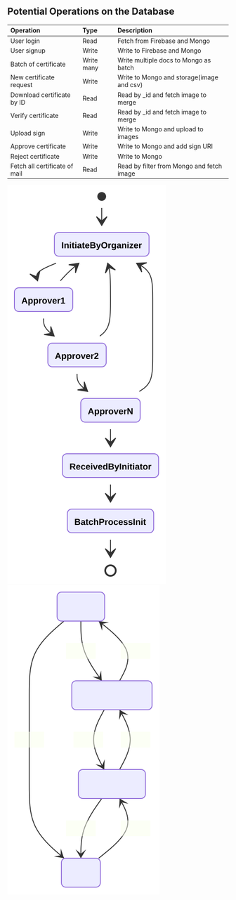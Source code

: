 ## Potential Operations on the Database

| Operation                                 | Type                          | Description                               |
| :--                                       | :--                           | :---                                      |
| User login                                | Read                          | Fetch from Firebase and Mongo             |
| User signup                               | Write                         | Write to Firebase and Mongo               |
| Batch of certificate                      | Write many                    | Write multiple docs to Mongo as batch     |  
| New certificate request                   | Write                         | Write to Mongo and storage(image and csv) |
| Download certificate by ID                | Read                          | Read by _id and fetch image to merge      |
| Verify certificate                        | Read                          | Read by _id and fetch image to merge      |
| Upload sign                               | Write                         | Write to Mongo and upload to images       |  
| Approve certificate                       | Write                         | Write to Mongo and add sign URI           |
| Reject certificate                        | Write                         | Write to Mongo                            |
| Fetch all certificate of mail             | Read                          | Read by filter from Mongo and fetch image |




![](./flow.svg)
![](./collectionRelationship.svg)
